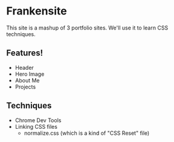 
# Frankensite

This site is a mashup of 3 portfolio sites. 
We'll use it to learn CSS techniques.

## Features!

- Header
- Hero Image
- About Me
- Projects

## Techniques

- Chrome Dev Tools
- Linking CSS files
    - normalize.css (which is a kind of "CSS Reset" file)    